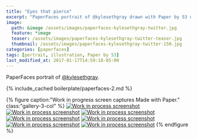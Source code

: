 ```yaml
---
title: "Eyes that pierce"
excerpt: "PaperFaces portrait of @kylesethgray drawn with Paper by 53 on an iPad."
image: 
  path: &image /assets/images/paperfaces-kylesethgray-twitter.jpg 
  feature: *image
  teaser: /assets/images/paperfaces-kylesethgray-twitter-teaser.jpg
  thumbnail: /assets/images/paperfaces-kylesethgray-twitter-150.jpg
categories: [paperfaces]
tags: [portrait, illustration, Paper by 53]
last_modified_at: 2017-01-17T14:59:18-05:00
---
```


PaperFaces portrait of [@kylesethgray](https://twitter.com/kylesethgray).

{% include_cached boilerplate/paperfaces-2.md %}

{% figure caption:"Work in progress screen captures Made with Paper." class:"gallery-3-col" %}
[![Work in process screenshot](/assets/images/paperfaces-kylesethgray-process-1-600.jpg)](/assets/images/paperfaces-kylesethgray-process-1-lg.jpg)
[![Work in process screenshot](/assets/images/paperfaces-kylesethgray-process-2-600.jpg)](/assets/images/paperfaces-kylesethgray-process-2-lg.jpg)
[![Work in process screenshot](/assets/images/paperfaces-kylesethgray-process-3-600.jpg)](/assets/images/paperfaces-kylesethgray-process-3-lg.jpg)
[![Work in process screenshot](/assets/images/paperfaces-kylesethgray-process-4-600.jpg)](/assets/images/paperfaces-kylesethgray-process-4-lg.jpg)
[![Work in process screenshot](/assets/images/paperfaces-kylesethgray-process-5-600.jpg)](/assets/images/paperfaces-kylesethgray-process-5-lg.jpg)
[![Work in process screenshot](/assets/images/paperfaces-kylesethgray-process-6-600.jpg)](/assets/images/paperfaces-kylesethgray-process-6-lg.jpg)
[![Work in process screenshot](/assets/images/paperfaces-kylesethgray-process-7-600.jpg)](/assets/images/paperfaces-kylesethgray-process-7-lg.jpg)
{% endfigure %}
